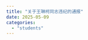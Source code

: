 ```yaml
---
title: "关于王琳柯同志违纪的通报"
date: 2025-05-09
categories: 
  - "students"
---
```


[](https://blog.class612.bond/wp-content/uploads/2025/06/tongg.pdf)
